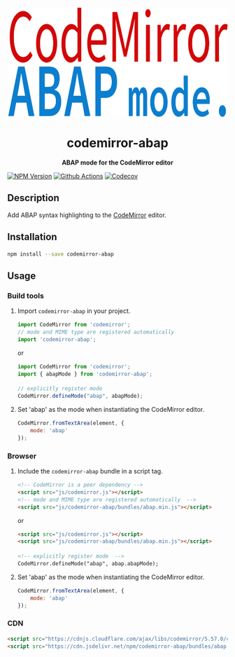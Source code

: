 <p align="center">
  <img height="250" src="img/logo.svg">
</p>
<h1 align="center"> codemirror-abap </h1>
<p align="center">
  <b>ABAP mode for the CodeMirror editor</b>
</p>

[![NPM Version][npm-badge]][npm-url]
[![Github Actions][gh-actions-badge]][gh-actions-url]
[![Codecov][codecov-badge]][codecov-url]
<!-- [![Dependency Status][dependency-badge]][dependency-url] -->

## Description

Add ABAP syntax highlighting to the [CodeMirror][codemirror-url] editor.

## Installation

``` bash
npm install --save codemirror-abap
```

## Usage

### Build tools

1. Import `codemirror-abap` in your project.  

    ```js
    import CodeMirror from 'codemirror';
    // mode and MIME type are registered automatically
    import 'codemirror-abap';
    ```

    or 

    ```js
    import CodeMirror from 'codemirror';
    import { abapMode } from 'codemirror-abap';

    // explicitly register mode
    CodeMirror.defineMode("abap", abapMode);
    ```

2. Set 'abap' as the mode when instantiating the CodeMirror editor.

    ```js
    CodeMirror.fromTextArea(element, {
        mode: 'abap'
    });
    ```

### Browser

1. Include the `codemirror-abap` bundle in a script tag.  

    ```html
    <!-- CodeMirror is a peer dependency -->
    <script src="js/codemirror.js"></script>
    <!-- mode and MIME type are registered automatically  -->
    <script src="js/codemirror-abap/bundles/abap.min.js"></script>
    ```

    or

    ```html
    <script src="js/codemirror.js"></script>
    <script src="js/codemirror-abap/bundles/abap.min.js"></script>

    <!-- explicitly register mode  -->
    CodeMirror.defineMode("abap", abap.abapMode);
    ```

2. Set 'abap' as the mode when instantiating the CodeMirror editor.

    ```js
    CodeMirror.fromTextArea(element, {
        mode: 'abap'
    });
    ```

### CDN
```html
<script src="https://cdnjs.cloudflare.com/ajax/libs/codemirror/5.57.0/codemirror.min.js"></script>
<script src="https://cdn.jsdelivr.net/npm/codemirror-abap/bundles/abap.min.js"></script>
```

[npm-badge]: https://img.shields.io/npm/v/codemirror-abap.svg
[npm-url]: https://www.npmjs.com/package/codemirror-abap
[gh-actions-badge]: https://img.shields.io/github/workflow/status/larshp/codemirror-abap/test
[gh-actions-url]: https://github.com/larshp/codemirror-abap/actions
[codecov-badge]: https://codecov.io/gh/larshp/codemirror-abap/branch/master/graph/badge.svg
[codecov-url]: https://codecov.io/gh/larshp/codemirror-abap
[dependency-badge]: https://david-dm.org/larshp/codemirror-abap.svg
[dependency-url]: https://david-dm.org/larshp/codemirror-abap
[codemirror-url]: https://github.com/codemirror/CodeMirror
